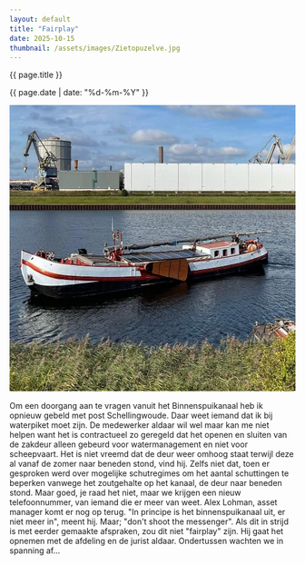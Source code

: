 ```yaml
---
layout: default
title: "Fairplay"
date: 2025-10-15
thumbnail: /assets/images/Zietopuzelve.jpg
---
```


{{ page.title }}

{{ page.date | date: "%d-%m-%Y" }}

![Alt-tekst](https://github.com/Klikblitser/VBBSKW/blob/main/assets/images/Zietopuzelve.jpg?raw=true)

Om een doorgang aan te vragen vanuit het Binnenspuikanaal heb ik opnieuw gebeld met post Schellingwoude. Daar weet iemand dat ik bij waterpiket moet zijn. De medewerker aldaar wil wel maar kan me niet helpen want het is contractueel zo geregeld dat het openen en sluiten van de zakdeur alleen gebeurd voor watermanagement en niet voor scheepvaart. Het is niet vreemd dat de deur weer omhoog staat terwijl deze al vanaf de zomer naar beneden stond, vind hij. Zelfs niet dat, toen er gesproken werd over mogelijke schutregimes om het aantal schuttingen te beperken vanwege het zoutgehalte op het kanaal, de deur naar beneden stond. Maar goed, je raad het niet, maar we krijgen een nieuw telefoonnummer, van iemand die er meer van weet. Alex Lohman, asset manager komt er nog op terug. "In principe is het binnenspuikanaal uit, er niet meer in", meent hij. Maar; "don't shoot the messenger". Als dit in strijd is met eerder gemaakte afspraken, zou dit niet "fairplay" zijn. Hij gaat het opnemen met de afdeling en de jurist aldaar. Ondertussen wachten we in spanning af...

